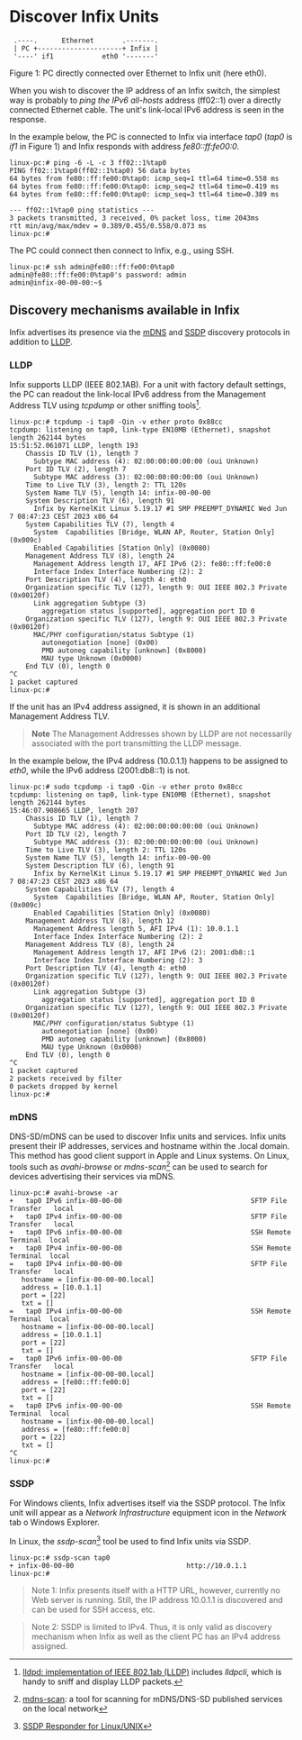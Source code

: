 Discover Infix Units
====================

```
 .----.      Ethernet       .-------.
 | PC +---------------------+ Infix |
 '----' if1            eth0 '-------'
```
Figure 1: PC directly connected over Ethernet to Infix unit (here eth0).


When you wish to discover the IP address of an Infix switch, the simplest
way is probably to *ping the IPv6 all-hosts* address (ff02::1) over a
directly connected Ethernet cable. The unit's link-local IPv6 address is
seen in the response.

In the example below, the PC is connected to Infix via interface *tap0*
(*tap0* is *if1* in Figure 1) and Infix responds with address
*fe80::ff:fe00:0*.

```
linux-pc:# ping -6 -L -c 3 ff02::1%tap0
PING ff02::1%tap0(ff02::1%tap0) 56 data bytes
64 bytes from fe80::ff:fe00:0%tap0: icmp_seq=1 ttl=64 time=0.558 ms
64 bytes from fe80::ff:fe00:0%tap0: icmp_seq=2 ttl=64 time=0.419 ms
64 bytes from fe80::ff:fe00:0%tap0: icmp_seq=3 ttl=64 time=0.389 ms

--- ff02::1%tap0 ping statistics ---
3 packets transmitted, 3 received, 0% packet loss, time 2043ms
rtt min/avg/max/mdev = 0.389/0.455/0.558/0.073 ms
linux-pc:# 
```

The PC could connect then connect to Infix, e.g., using SSH.

```
linux-pc:# ssh admin@fe80::ff:fe00:0%tap0
admin@fe80::ff:fe00:0%tap0's password: admin
admin@infix-00-00-00:~$ 
```

## Discovery mechanisms available in Infix

Infix advertises its presence via the [mDNS](#mdns) and [SSDP](#ssdp) discovery
protocols in addition to [LLDP](#lldp).

### LLDP

Infix supports LLDP (IEEE 802.1AB). For a unit with factory default
settings, the PC can readout the link-local IPv6 address from the
Management Address TLV using *tcpdump* or other sniffing tools[^1].
```
linux-pc:# tcpdump -i tap0 -Qin -v ether proto 0x88cc
tcpdump: listening on tap0, link-type EN10MB (Ethernet), snapshot length 262144 bytes
15:51:52.061071 LLDP, length 193
    Chassis ID TLV (1), length 7
      Subtype MAC address (4): 02:00:00:00:00:00 (oui Unknown)
    Port ID TLV (2), length 7
      Subtype MAC address (3): 02:00:00:00:00:00 (oui Unknown)
    Time to Live TLV (3), length 2: TTL 120s
    System Name TLV (5), length 14: infix-00-00-00
    System Description TLV (6), length 91
      Infix by KernelKit Linux 5.19.17 #1 SMP PREEMPT_DYNAMIC Wed Jun 7 08:47:23 CEST 2023 x86_64
    System Capabilities TLV (7), length 4
      System  Capabilities [Bridge, WLAN AP, Router, Station Only] (0x009c)
      Enabled Capabilities [Station Only] (0x0080)
    Management Address TLV (8), length 24
      Management Address length 17, AFI IPv6 (2): fe80::ff:fe00:0
      Interface Index Interface Numbering (2): 2
    Port Description TLV (4), length 4: eth0
    Organization specific TLV (127), length 9: OUI IEEE 802.3 Private (0x00120f)
      Link aggregation Subtype (3)
        aggregation status [supported], aggregation port ID 0
    Organization specific TLV (127), length 9: OUI IEEE 802.3 Private (0x00120f)
      MAC/PHY configuration/status Subtype (1)
        autonegotiation [none] (0x00)
        PMD autoneg capability [unknown] (0x8000)
        MAU type Unknown (0x0000)
    End TLV (0), length 0
^C
1 packet captured
linux-pc:# 
```

If the unit has an IPv4 address assigned, it is shown in an additional
Management Address TLV.

> **Note** The Management Addresses shown by LLDP are not
> necessarily associated with the port transmitting the LLDP message. 

In the example below, the IPv4 address (10.0.1.1) happens to be
assigned to *eth0*, while the IPv6 address (2001:db8::1) is not.

```
linux-pc:# sudo tcpdump -i tap0 -Qin -v ether proto 0x88cc
tcpdump: listening on tap0, link-type EN10MB (Ethernet), snapshot length 262144 bytes
15:46:07.908665 LLDP, length 207
    Chassis ID TLV (1), length 7
      Subtype MAC address (4): 02:00:00:00:00:00 (oui Unknown)
    Port ID TLV (2), length 7
      Subtype MAC address (3): 02:00:00:00:00:00 (oui Unknown)
    Time to Live TLV (3), length 2: TTL 120s
    System Name TLV (5), length 14: infix-00-00-00
    System Description TLV (6), length 91
      Infix by KernelKit Linux 5.19.17 #1 SMP PREEMPT_DYNAMIC Wed Jun 7 08:47:23 CEST 2023 x86_64
    System Capabilities TLV (7), length 4
      System  Capabilities [Bridge, WLAN AP, Router, Station Only] (0x009c)
      Enabled Capabilities [Station Only] (0x0080)
    Management Address TLV (8), length 12
      Management Address length 5, AFI IPv4 (1): 10.0.1.1
      Interface Index Interface Numbering (2): 2
    Management Address TLV (8), length 24
      Management Address length 17, AFI IPv6 (2): 2001:db8::1
      Interface Index Interface Numbering (2): 3
    Port Description TLV (4), length 4: eth0
    Organization specific TLV (127), length 9: OUI IEEE 802.3 Private (0x00120f)
      Link aggregation Subtype (3)
        aggregation status [supported], aggregation port ID 0
    Organization specific TLV (127), length 9: OUI IEEE 802.3 Private (0x00120f)
      MAC/PHY configuration/status Subtype (1)
        autonegotiation [none] (0x00)
        PMD autoneg capability [unknown] (0x8000)
        MAU type Unknown (0x0000)
    End TLV (0), length 0
^C
1 packet captured
2 packets received by filter
0 packets dropped by kernel
linux-pc:#
```

[^1]: [lldpd: implementation of IEEE 802.1ab
    (LLDP)](https://github.com/lldp/lldpd) includes *lldpcli*, which
    is handy to sniff and display LLDP packets.

### mDNS

DNS-SD/mDNS can be used to discover Infix units and services. Infix
units present their IP addresses, services and hostname within the
.local domain. This method has good client support in Apple and Linux
systems. On Linux, tools such as *avahi-browse* or *mdns-scan*[^2] can
be used to search for devices advertising their services via mDNS.

```
linux-pc:# avahi-browse -ar
+   tap0 IPv6 infix-00-00-00                                SFTP File Transfer   local
+   tap0 IPv4 infix-00-00-00                                SFTP File Transfer   local
+   tap0 IPv6 infix-00-00-00                                SSH Remote Terminal  local
+   tap0 IPv4 infix-00-00-00                                SSH Remote Terminal  local
=   tap0 IPv4 infix-00-00-00                                SFTP File Transfer   local
   hostname = [infix-00-00-00.local]
   address = [10.0.1.1]
   port = [22]
   txt = []
=   tap0 IPv4 infix-00-00-00                                SSH Remote Terminal  local
   hostname = [infix-00-00-00.local]
   address = [10.0.1.1]
   port = [22]
   txt = []
=   tap0 IPv6 infix-00-00-00                                SFTP File Transfer   local
   hostname = [infix-00-00-00.local]
   address = [fe80::ff:fe00:0]
   port = [22]
   txt = []
=   tap0 IPv6 infix-00-00-00                                SSH Remote Terminal  local
   hostname = [infix-00-00-00.local]
   address = [fe80::ff:fe00:0]
   port = [22]
   txt = []
^C
linux-pc:#
```
[^2]: [mdns-scan](http://0pointer.de/lennart/projects/mdns-scan/): a
    tool for scanning for mDNS/DNS-SD published services on the local
    network

### SSDP

For Windows clients, Infix advertises itself via the SSDP
protocol. The Infix unit will appear as a *Network Infrastructure* 
equipment icon in the *Network* tab o Windows Explorer.

In Linux, the *ssdp-scan*[^3] tool be used to find Infix units via
SSDP.

```
linux-pc:# ssdp-scan tap0
+ infix-00-00-00                            http://10.0.1.1
linux-pc:# 
```

> Note 1: Infix presents itself with a HTTP URL, however, currently no
> Web server is running. Still, the IP address 10.0.1.1 is discovered
> and can be used for SSH access, etc.

> Note 2: SSDP is limited to IPv4. Thus, it is only valid as discovery
> mechanism when Infix as well as the client PC has an IPv4 address
> assigned.

[^3]: [SSDP Responder for
    Linux/UNIX](https://github.com/troglobit/ssdp-responder)
